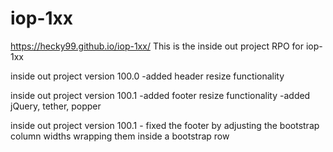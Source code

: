 # iop-1xx
https://hecky99.github.io/iop-1xx/
This is the inside out project RPO for iop-1xx

inside out project version 100.0
  -added header resize functionality

inside out project version 100.1
    -added footer resize functionality
    -added jQuery, tether, popper

  inside out project version 100.1
      - fixed the footer by adjusting the bootstrap column widths wrapping them inside a bootstrap row
